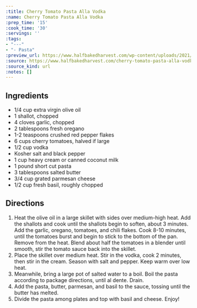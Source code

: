 ```yaml
---
:title: Cherry Tomato Pasta Alla Vodka
:name: Cherry Tomato Pasta Alla Vodka
:prep_time: '15'
:cook_time: '30'
:servings: ''
:tags:
- "---"
- "- Pasta"
:preview_url: https://www.halfbakedharvest.com/wp-content/uploads/2021/08/Cherry-Tomato-Pasta-Alla-Vodka-9.jpg
:source: https://www.halfbakedharvest.com/cherry-tomato-pasta-alla-vodka/
:source_kind: url
:notes: []
---
```


## Ingredients
- 1/4 cup extra virgin olive oil
- 1  shallot, chopped
- 4 cloves garlic, chopped
- 2 tablespoons fresh oregano
- 1-2 teaspoons crushed red pepper flakes
- 6 cups cherry tomatoes, halved if large
- 1/2 cup vodka
- Kosher salt and black pepper
- 1 cup heavy cream or canned coconut milk
- 1 pound short cut pasta
- 3 tablespoons salted butter
- 3/4 cup grated parmesan cheese
- 1/2 cup fresh basil, roughly chopped


## Directions
1. Heat the olive oil in a large skillet with sides over medium-high heat. Add the shallots and cook until the shallots begin to soften, about 3 minutes. Add the garlic, oregano, tomatoes, and chili flakes. Cook 8-10 minutes, until the tomatoes burst and begin to stick to the bottom of the pan. Remove from the heat. Blend about half the tomatoes in a blender until smooth, stir the tomato sauce back into the skillet.
2. Place the skillet over medium heat. Stir in the vodka, cook 2 minutes, then stir in the cream. Season with salt and pepper. Keep warm over low heat.
3. Meanwhile, bring a large pot of salted water to a boil. Boil the pasta according to package directions, until al dente. Drain.
4. Add the pasta, butter, parmesan, and basil to the sauce, tossing until the butter has melted.
5. Divide the pasta among plates and top with basil and cheese. Enjoy!
